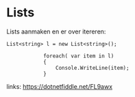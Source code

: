 # Lists

Lists aanmaken en er over itereren:

```
List<string> l = new List<string>();
```
```
            foreach( var item in l)
            {
                Console.WriteLine(item);
            }
```

links:
https://dotnetfiddle.net/FL9awx